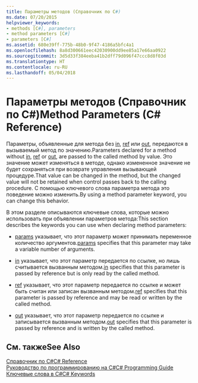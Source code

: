 ```yaml
---
title: Параметры методов (Справочник по C#)
ms.date: 07/20/2015
helpviewer_keywords:
- methods [C#], parameters
- method parameters [C#]
- parameters [C#]
ms.assetid: 680e39ff-775b-48b0-9f47-4186a5bfc4a1
ms.openlocfilehash: 8a8d300661eec42030900dd9ee85a17e66aa0922
ms.sourcegitcommit: 3d5d33f384eeba41b2dff79d096f47ccc8d8f03d
ms.translationtype: HT
ms.contentlocale: ru-RU
ms.lasthandoff: 05/04/2018
---
```

# <a name="method-parameters-c-reference"></a><span data-ttu-id="278df-102">Параметры методов (Справочник по C#)</span><span class="sxs-lookup"><span data-stu-id="278df-102">Method Parameters (C# Reference)</span></span>

<span data-ttu-id="278df-103">Параметры, объявленные для метода без [in](../../../csharp/language-reference/keywords/in-parameter-modifier.md), [ref](../../../csharp/language-reference/keywords/ref.md) или [out](../../../csharp/language-reference/keywords/out-parameter-modifier.md), передаются в вызываемый метод по значению.</span><span class="sxs-lookup"><span data-stu-id="278df-103">Parameters declared for a method without [in](../../../csharp/language-reference/keywords/in-parameter-modifier.md), [ref](../../../csharp/language-reference/keywords/ref.md) or [out](../../../csharp/language-reference/keywords/out-parameter-modifier.md), are passed to the called method by value.</span></span> <span data-ttu-id="278df-104">Это значение может изменяться в методе, однако измененное значение не будет сохраняться при возврате управления вызывающей процедуре.</span><span class="sxs-lookup"><span data-stu-id="278df-104">That value can be changed in the method, but the changed value will not be retained when control passes back to the calling procedure.</span></span> <span data-ttu-id="278df-105">С помощью ключевого слова параметра метода это поведение можно изменить.</span><span class="sxs-lookup"><span data-stu-id="278df-105">By using a method parameter keyword, you can change this behavior.</span></span>  
  
 <span data-ttu-id="278df-106">В этом разделе описываются ключевые слова, которые можно использовать при объявлении параметров метода:</span><span class="sxs-lookup"><span data-stu-id="278df-106">This section describes the keywords you can use when declaring method parameters:</span></span>  
  
-   <span data-ttu-id="278df-107">[params](../../../csharp/language-reference/keywords/params.md) указывает, что этот параметр может принимать переменное количество аргументов.</span><span class="sxs-lookup"><span data-stu-id="278df-107">[params](../../../csharp/language-reference/keywords/params.md) specifies that this parameter may take a variable number of arguments.</span></span>
  
-   <span data-ttu-id="278df-108">[in](../../../csharp/language-reference/keywords/in-parameter-modifier.md) указывает, что этот параметр передается по ссылке, но лишь считывается вызванным методом.</span><span class="sxs-lookup"><span data-stu-id="278df-108">[in](../../../csharp/language-reference/keywords/in-parameter-modifier.md) specifies that this parameter is passed by reference but is only read by the called method.</span></span>
  
-   <span data-ttu-id="278df-109">[ref](../../../csharp/language-reference/keywords/ref.md) указывает, что этот параметр передается по ссылке и может быть считан или записан вызванным методом.</span><span class="sxs-lookup"><span data-stu-id="278df-109">[ref](../../../csharp/language-reference/keywords/ref.md) specifies that this parameter is passed by reference and may be read or written by the called method.</span></span>
  
-   <span data-ttu-id="278df-110">[out](../../../csharp/language-reference/keywords/out-parameter-modifier.md) указывает, что этот параметр передается по ссылке и записывается вызванным методом.</span><span class="sxs-lookup"><span data-stu-id="278df-110">[out](../../../csharp/language-reference/keywords/out-parameter-modifier.md) specifies that this parameter is passed by reference and is written by the called method.</span></span>
  
## <a name="see-also"></a><span data-ttu-id="278df-111">См. также</span><span class="sxs-lookup"><span data-stu-id="278df-111">See Also</span></span>  
 [<span data-ttu-id="278df-112">Справочник по C#</span><span class="sxs-lookup"><span data-stu-id="278df-112">C# Reference</span></span>](../../../csharp/language-reference/index.md)  
 [<span data-ttu-id="278df-113">Руководство по программированию на C#</span><span class="sxs-lookup"><span data-stu-id="278df-113">C# Programming Guide</span></span>](../../../csharp/programming-guide/index.md)  
 [<span data-ttu-id="278df-114">Ключевые слова в C#</span><span class="sxs-lookup"><span data-stu-id="278df-114">C# Keywords</span></span>](../../../csharp/language-reference/keywords/index.md)
